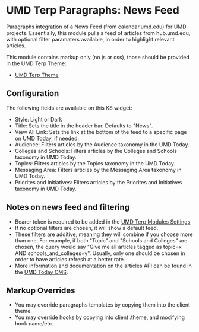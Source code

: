 # UMD Terp Paragraphs: News Feed

Paragraphs integration of a News Feed (from calendar.umd.edu) for UMD projects. Essentially, this module pulls a feed of articles from hub.umd.edu, with optional filter paramaters available, in order to highlight relevant articles.

This module contains markup only (no js or css), those should be provided in the UMD Terp Theme:

- [UMD Terp Theme](https://github.com/UMD-Digital/umd_terp)

## Configuration

The following fields are available on this KS widget:

- Style: Light or Dark
- Title: Sets the title in the header bar. Defaults to "News".
- View All Link: Sets the link at the bottom of the feed to a specific page on UMD Today, if needed.
- Audience: Filters articles by the Audience taxonomy in the UMD Today.
- Colleges and Schools: Filters articles by the Colleges and Schools taxonomy in UMD Today.
- Topics: Filters articles by the Topics taxonomy in the UMD Today.
- Messaging Area: Filters articles by the Messaging Area taxonomy in UMD Today.
- Priorites and Initiatives: Filters articles by the Priorites and Initiatives taxonomy in UMD Today.

## Notes on news feed and filtering

- Bearer token is required to be added in the [UMD Terp Modules Settings](/admin/config/umd_terp_base/config)
- If no optional filters are chosen, it will show a default feed.
- These filters are additive, meaning they will combine if you choose more than one. For example, if both "Topic" and "Schools and Colleges" are chosen, the query would say "Give me all articles tagged as topic=x AND schools_and_colleges=y". Usually, only one should be chosen in order to have articles refresh at a better rate.
- More information and documentation on the articles API can be found in the [UMD Today CMS](https://today.umd.edu/admin/graphiql).

## Markup Overrides

- You may override paragraphs templates by copying them into the client theme.
- You may override hooks by copying into client .theme, and modifying hook name/etc.
